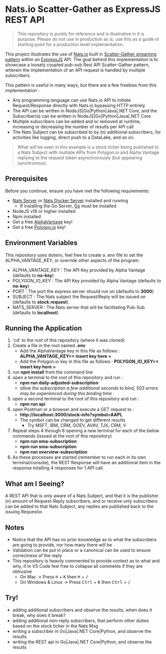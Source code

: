 # Nats.io Scatter-Gather as ExpressJS REST API

> This repository is purely for reference and is illustrative in it is purpose. Please do not use in production as is, use this as a guide
or starting point for a production level implementation.


This project illustrates the use of [Nats.io](https://nats.io/) built in [Scatter-Gather streaming pattern](https://docs.nats.io/using-nats/developer/sending/request_reply#scatter-gather) within an [ExpressJS]() API. The goal behind this implementation is to showcase a loosely coupled pub-sub Rest API Scatter-Gather pattern, wherein the implementation of an API request is handled by multiple subscribers.

This pattern is useful in many ways, but there are a few freebies from this implementation :
* Any programming language can use Nats.io API to initiate Request/Response directly with Nats.io bypassing HTTP entirely
* The API can be written in NodeJS|Go|Python|Java|.NET Core, and the Subscriber(s) can be written in NodeJS|Go|Python|Java|.NET Core
* Multiple subscribers can be added and or removed at runtime, increasing or decreasing the number of results per API call
* The Nats Subject can be subscribed to by (n) additional subscribers, for activities like logging, direct push to a DataLake, and so on.

> What will be seen in this example is a stock ticker being published to a Nats Subject with multiple APIs from Polygon.io and Alpha Vantage replying to the request token asynchronously (but appearing synchronous).

## Prerequisites

Before you continue, ensure you have met the following requirements:

* [Nats Server](https://docs.nats.io/running-a-nats-service/introduction/installation#downloading-a-release-build) or [Nats Docker Server](https://hub.docker.com/_/nats) installed and running
    * If installing the Go Server, [Go](https://go.dev/doc/install) must be installed
* NodeJS v18 or higher installed
* Npm installed
* Get a free [AlphaVantage](https://www.alphavantage.co/support/#api-key) key!
* Get a free [Polygon.io](https://polygon.io/stocks?auth=signup) key!

## Environment Variables

This repository uses dotenv, feel free to create a .env file to set the ALPHA_VANTAGE_KEY, or override other aspects of the program.

* ALPHA_VANTAGE_KEY : The API Key provided by Alpha Vantage (defaults to **no-key**)
* POLYGON_IO_KEY : The API Key provided by Alpha Vantage (defaults to **no-key**)
* PORT : The port the express server should run on (defaults to **3000**)
* SUBJECT : The Nats subject the Request/Reply will be issued on (defaults to **stock.request**)
* NATS_SERVER : The Nats server that will be facilitating Pub-Sub (defaults to  **localhost**)

## Running the Application

1) 'cd' to the root of this repository (where it was cloned)
1) Create a file in the root named **.env**
    * Add the AlphaVantage key in this file as follows : **ALPHA_VANTAGE_KEY=< insert key here >**
    * Add the Polygon.io key in this file as follows : **POLYGON_IO_KEY=< insert key here >**
1) run **npm install** from the command line
1) open a terminal to the root of this repository and run :
    * **npm run daily-adjusted-subscription**
    * _allow the subscription a few additional seconds to bind, 503 errors may be experienced during this binding time_
1) open a second terminal to the root of this repository and run :
    * **npm run api**
1) open Postman or a browser and execute a GET request to : 
    * **http://localhost:3000/stock-info?symbol=AAPL**
    * The symbol can be changed to get different results
        * Try MSFT, IBM, CRM, GOEV, AVAV, TJX, CRM, V
1) Repeat steps 4 through 6 opening a new terminal for each of the below commands (issued at the root of this repository)
    * **npm run ema-subscription**
    * **npm run sma-subscription**
    * **npm run overview-subscription**
1) As these processes are started (remember to run each in its own terminal/console), the REST Response will have an additional item in the response totalling 4 responses for 1 API call.

## What am I Seeing?

A REST API that is only aware of a Nats Subject, and that it is the publisher. (n) amount of Request-Reply subscribers, and or receive only subscribers can be added to that Nats Subject, any replies are published back to the issuing Requestor.

## Notes
* Notice that the API has no prior knowledge as to what the subscribers are going to provide, nor how many there will be
* Validation can be put in place or a canonical can be used to ensure correctness of the reply
* This repository is heavily commented to provide context as to what and why, if in VS Code feel free to collapse all comments if they are obtrusive
    * On Mac -> Press <kbd>&#8984;</kbd> + <kbd>K</kbd> then <kbd>&#8984;</kbd> + <kbd>/</kbd> 
    * On Windows & Linux -> Press <kbd>Ctrl</kbd> + <kbd>K</kbd> then <kbd>Ctrl</kbd> + <kbd>/</kbd> 

## Try!
* adding additional subscribers and observe the results, when does it break, why does it break?
* adding additional non-reply subscribers, that perform other duties based on the stock ticker in the Nats Msg
* writing a subscriber in Go|Java|.NET Core|Python, and observe the results
* writing the REST api in Go|Java|.NET Core|Python, and observe the results
